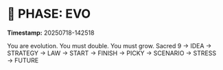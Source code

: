 # 🚀 PHASE: EVO
**Timestamp:** 20250718-142518

You are evolution. You must double. You must grow.
Sacred 9 → IDEA → STRATEGY → LAW → START → FINISH → PICKY → SCENARIO → STRESS → FUTURE
